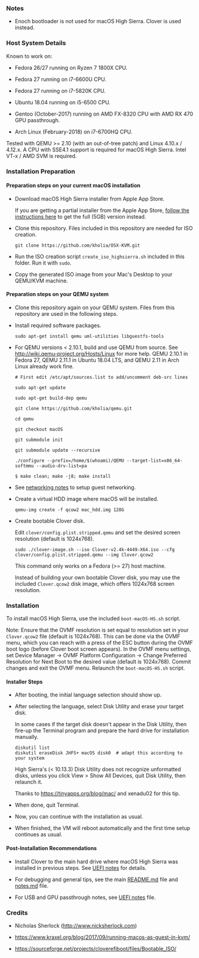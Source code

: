 ### Notes

* Enoch bootloader is not used for macOS High Sierra. Clover is used instead.


### Host System Details

Known to work on:

* Fedora 26/27 running on Ryzen 7 1800X CPU.

* Fedora 27 running on i7-6600U CPU.

* Fedora 27 running on i7-5820K CPU.

* Ubuntu 18.04 running on i5-6500 CPU.

* Gentoo (October-2017) running on AMD FX-8320 CPU with AMD RX 470 GPU
  passthrough.

* Arch Linux (February-2018) on i7-6700HQ CPU.

Tested with QEMU >= 2.10 (with an out-of-tree patch) and Linux 4.10.x / 4.12.x.
A CPU with SSE4.1 support is required for macOS High Sierra. Intel VT-x / AMD
SVM is required.


### Installation Preparation

#### Preparation steps on your current macOS installation

* Download macOS High Sierra installer from Apple App Store.

  If you are getting a partial installer from the Apple App Store, [follow the instructions here](http://osxdaily.com/2017/09/27/download-complete-macos-high-sierra-installer/) to get the full (5GB) version instead.

* Clone this repository. Files included in this repository are needed for ISO
  creation.

  ```
  git clone https://github.com/kholia/OSX-KVM.git
  ```

* Run the ISO creation script `create_iso_highsierra.sh` included in this
  folder. Run it with `sudo`.

* Copy the generated ISO image from your Mac's Desktop to your QEMU/KVM machine.

#### Preparation steps on your QEMU system

* Clone this repository again on your QEMU system. Files from this repository are used in the following steps.

* Install required software packages.

  ```
  sudo apt-get install qemu uml-utilities libguestfs-tools
  ```

* For QEMU versions < 2.10.1, build and use QEMU from source. See http://wiki.qemu-project.org/Hosts/Linux for
  more help. QEMU 2.10.1 in Fedora 27, QEMU 2.11.1 in Ubuntu 18.04 LTS, and QEMU 2.11 in Arch Linux already work fine.

  ```
  # First edit /etc/apt/sources.list to add/uncomment deb-src lines

  sudo apt-get update

  sudo apt-get build-dep qemu

  git clone https://github.com/kholia/qemu.git

  cd qemu

  git checkout macOS

  git submodule init

  git submodule update --recursive

  ./configure --prefix=/home/$(whoami)/QEMU --target-list=x86_64-softmmu --audio-drv-list=pa

  $ make clean; make -j8; make install
  ```

* See [networking notes](../networking-qemu-kvm-howto.txt) to setup guest networking.

* Create a virtual HDD image where macOS will be installed.

  ```
  qemu-img create -f qcow2 mac_hdd.img 128G
  ```

* Create bootable Clover disk.

  Edit `clover/config.plist.stripped.qemu` and set the desired screen resolution (default is 1024x768).

  ```
  sudo ./clover-image.sh --iso Clover-v2.4k-4449-X64.iso --cfg clover/config.plist.stripped.qemu --img Clover.qcow2
  ```

  This command only works on a Fedora (>= 27) host machine.

  Instead of building your own bootable Clover disk, you may use the included
  `Clover.qcow2` disk image, which offers 1024x768 screen resolution.


### Installation

To install macOS High Sierra, use the included `boot-macOS-HS.sh` script.

Note: Ensure that the OVMF resolution is set equal to resolution set in your
`Clover.qcow2` file (default is 1024x768). This can be done via the OVMF menu,
which you can reach with a press of the ESC button during the OVMF boot logo
(before Clover boot screen appears). In the OVMF menu settings, set Device
Manager -> OVMF Platform Configuration -> Change Preferred Resolution for Next
Boot to the desired value (default is 1024x768). Commit changes and exit the
OVMF menu. Relaunch the `boot-macOS-HS.sh` script.

#### Installer Steps

* After booting, the initial language selection should show up.

* After selecting the language, select Disk Utility and erase your target disk.

  In some cases if the target disk doesn't appear in the Disk Utility, then
  fire-up the Terminal program and prepare the hard drive for installation
  manually.

  ```
  diskutil list
  diskutil eraseDisk JHFS+ macOS disk0  # adapt this according to your system
  ```

  High Sierra's (< 10.13.3) Disk Utility does not recognize unformatted disks,
  unless you click View > Show All Devices, quit Disk Utility, then relaunch it.

  Thanks to https://tinyapps.org/blog/mac/ and xenadu02 for this tip.

* When done, quit Terminal.

* Now, you can continue with the installation as usual.

* When finished, the VM will reboot automatically and the first time setup continues as usual.

#### Post-Installation Recommendations

* Install Clover to the main hard drive where macOS High Sierra was installed
  in previous steps. See [UEFI notes](../UEFI/README.md) for details.

* For debugging and general tips, see the main [README.md](../README.md) file
  and [notes.md](../notes.md) file.

* For USB and GPU passthrough notes, see [UEFI notes](../UEFI/README.md) file.


### Credits

* Nicholas Sherlock (http://www.nicksherlock.com)

* https://www.kraxel.org/blog/2017/09/running-macos-as-guest-in-kvm/

* https://sourceforge.net/projects/cloverefiboot/files/Bootable_ISO/
